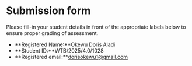 # Submission form

Please fill-in your student details in front of the appropriate labels
below to ensure proper grading of assessment.

- **Registered Name:**Okewu Doris Aladi
- **Student ID:**WTB/2025/4.0/1028
- **Registered email:**dorisokewu1@gmail.com
